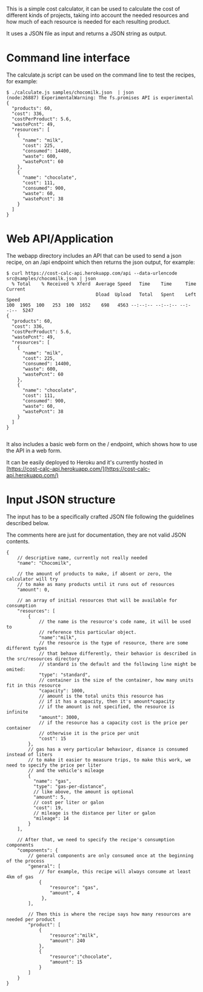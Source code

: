 This is a simple cost calculator, it can be used to calculate the cost of different kinds of projects, taking into account the needed resources and how much of each resource is needed for each resulting product.                                                                
                                                                        
It uses a JSON file as input and returns a JSON string as output.          
           
Command line interface
======================

The calculate.js script can be used on the command line to test the recipes, for example:                                                   
                                                                        
```                                                                     
$ ./calculate.js samples/chocomilk.json  | json
(node:26887) ExperimentalWarning: The fs.promises API is experimental
{
  "products": 60,
  "cost": 336,
  "costPerProduct": 5.6,
  "wastePcnt": 49,
  "resources": [
    {
      "name": "milk",
      "cost": 225,
      "consumed": 14400,
      "waste": 600,
      "wastePcnt": 60
    },
    {
      "name": "chocolate",
      "cost": 111,
      "consumed": 900,
      "waste": 60,
      "wastePcnt": 38
    }
  ]
}

```                       

Web API/Application
===============

The webapp directory includes an API that can be used to send a json recipe, on an /api endpoint which then returns the json output, for example:

```
$ curl https://cost-calc-api.herokuapp.com/api --data-urlencode src@samples/chocomilk.json | json
  % Total    % Received % Xferd  Average Speed   Time    Time     Time  Current
                                 Dload  Upload   Total   Spent    Left  Speed
100  1905  100   253  100  1652    698   4563 --:--:-- --:--:-- --:--:--  5247
{
  "products": 60,
  "cost": 336,
  "costPerProduct": 5.6,
  "wastePcnt": 49,
  "resources": [
    {
      "name": "milk",
      "cost": 225,
      "consumed": 14400,
      "waste": 600,
      "wastePcnt": 60
    },
    {
      "name": "chocolate",
      "cost": 111,
      "consumed": 900,
      "waste": 60,
      "wastePcnt": 38
    }
  ]
}


```

It also includes a basic web form on the / endpoint, which shows how to use the API in a web form.

It can be easily deployed to Heroku and it's currently hosted in [https://cost-calc-api.herokuapp.com/](https://cost-calc-api.herokuapp.com/)

Input JSON structure
====================

The input has to be a specifically crafted JSON file following the guidelines described below.

The comments here are just for documentation, they are not valid JSON contents.

```
{
    // descriptive name, currently not really needed
    "name": "Chocomilk", 
    
    // the amount of products to make, if absent or zero, the calculator will try
    // to make as many products until it runs out of resources
    "amount": 0, 
    
    // an array of initial resources that will be available for consumption
    "resources": [
        {
            // the name is the resource's code name, it will be used to
            // reference this particular object.
            "name":"milk",
            // the resource is the type of resource, there are some different types
            // that behave differently, their behavior is described in the src/resources directory
            // standard is the default and the following line might be omited:
            "type": "standard",
            // container is the size of the container, how many units fit in this resource
            "capacity": 1000,
            // amount is the total units this resource has
            // if it has a capacity, then it's amount*capacity
            // if the amount is not specified, the resource is infinite
            "amount": 3000,
            // if the resource has a capacity cost is the price per container
            // otherwise it is the price per unit
            "cost": 15
        },
        // gas has a very particular behaviour, disance is consumed instead of liters
        // to make it easier to measure trips, to make this work, we need to specify the price per liter
        // and the vehicle's mileage
        {
          "name": "gas",
          "type": "gas-per-distance",
          // like above, the amount is optional
          "amount": 5,
          // cost per liter or galon
          "cost": 19,
          // mileage is the distance per liter or galon
          "mileage": 14
        }
    ],
    
    // After that, we need to specify the recipe's consumption components
    "components": {
        // general components are only consumed once at the beginning of the process
        "general": [
            // for example, this recipe will always consume at least 4km of gas
            {
                "resource": "gas",
                "amount", 4
             },
        ],
        
        // Then this is where the recipe says how many resources are needed per product
        "product": [
            {
                "resource":"milk",
                "amount": 240
            },
            {
                "resource":"chocolate",
                "amount": 15
            }
        ]
    }
}
```

